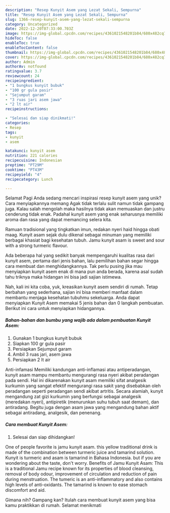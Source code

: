```yaml
---
description: "Resep Kunyit Asem yang Lezat Sekali, Sempurna"
title: "Resep Kunyit Asem yang Lezat Sekali, Sempurna"
slug: 1366-resep-kunyit-asem-yang-lezat-sekali-sempurna
category: Uncategorized
date: 2022-12-20T07:33:00.703Z
image: https://img-global.cpcdn.com/recipes/4361021548201b84/680x482cq70/kunyit-asem-foto-resep-utama.jpg
hideToc: false
enableToc: true
enableTocContent: false
thumbnail: https://img-global.cpcdn.com/recipes/4361021548201b84/680x482cq70/kunyit-asem-foto-resep-utama.jpg
cover: https://img-global.cpcdn.com/recipes/4361021548201b84/680x482cq70/kunyit-asem-foto-resep-utama.jpg
author: Admin
authorAv: notfound
ratingvalue: 3.7
reviewcount: 24
recipeingredient:
- "1 bungkus kunyit bubuk"
- "100 gr gula pasir"
- "Sejumput garam"
- "3 ruas jari asem jawa"
- "2 lt air"
recipeinstructions:

- "Selesai dan siap dinikmati!"
categories:
- Resep
tags:
- kunyit
- asem

katakunci: kunyit asem 
nutrition: 221 calories
recipecuisine: Indonesian
preptime: "PT29M"
cooktime: "PT43M"
recipeyield: "4"
recipecategory: Lunch

---
```



Selamat Pagi Anda sedang mencari inspirasi resep kunyit asem yang unik? Cara menyiapkannya memang Agak tidak terlalu sulit namun tidak gampang juga. Kalau salah mengolah maka hasilnya tidak akan memuaskan dan justru cenderung tidak enak. Padahal kunyit asem yang enak seharusnya memiliki aroma dan rasa yang dapat memancing selera kita.


Ramuan tradisional yang tingkatkan imun, redakan nyeri haid hingga obati maag. Kunyit asam sejak dulu dikenal sebagai minuman yang memiliki berbagai khasiat bagi kesehatan tubuh. Jamu kunyit asam is sweet and sour with a strong turmeric flavour.

Ada beberapa hal yang sedikit banyak mempengaruhi kualitas rasa dari kunyit asem, pertama dari jenis bahan, lalu pemilihan bahan segar hingga cara membuat dan menghidangkannya. Tak perlu pusing jika mau menyiapkan kunyit asem enak di mana pun anda berada, karena asal sudah tahu triknya maka hidangan ini bisa jadi sajian istimewa.


Nah, kali ini kita coba, yuk, kreasikan kunyit asem sendiri di rumah. Tetap berbahan yang sederhana, sajian ini bisa memberi manfaat dalam membantu menjaga kesehatan tubuhmu sekeluarga. Anda dapat menyiapkan Kunyit Asem memakai 5 jenis bahan dan 0 langkah pembuatan. Berikut ini cara untuk menyiapkan hidangannya.

<!--inarticleads1-->

##### Bahan-bahan dan bumbu yang wajib ada dalam pembuatan Kunyit Asem:

1. Gunakan 1 bungkus kunyit bubuk
1. Siapkan 100 gr gula pasir
1. Persiapkan Sejumput garam
1. Ambil 3 ruas jari, asem jawa
1. Persiapkan 2 lt air


Anti-infamasi Memiliki kandungan anti-inflamasi atau antiperadangan, kunyit asam mampu membantu mengurangi rasa nyeri akibat peradangan pada sendi. Hal ini dikarenakan kunyit asam memiliki sifat analgesik kurkumin yang sangat efektif mengurangi rasa sakit yang disebabkan oleh peradangan seperti peradangan sendi akibat artritis. Secara alamiah, kunyit mengandung zat gizi kurkumin yang berfungsi sebagai analgesik (meredakan nyeri), antipiretik (menurunkan suhu tubuh saat demam), dan antiradang. Begitu juga dengan asam jawa yang mengandung bahan aktif sebagai antiradang, analgesik, dan penenang. 

<!--inarticleads2-->

##### Cara membuat Kunyit Asem:


1. Selesai dan siap dihidangkan!

One of people favorite is jamu kunyit asam. this yellow traditional drink is made of the combination between turmeric juice and tamarind solution. Kunyit is turmeric and asam is tamarind in Bahasa Indonesia. but if you are wondering about the taste, don&#39;t worry. Benefits of Jamu Kunyit Asam: This is a traditional Jamu recipe known for its properties of blood cleansing, removal of body odour, improvement of circulation and reduction of pain during menstruation. The tumeric is an anti-inflammatory and also contains high levels of anti-oxidants. The tamarind is known to ease stomach discomfort and aid. 

Gimana nih? Gampang kan? Itulah cara membuat kunyit asem yang bisa kamu praktikkan di rumah. Selamat menikmati
